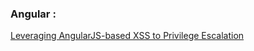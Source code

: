 ### Angular :
[Leveraging AngularJS-based XSS to Privilege Escalation](https://www.shawarkhan.com/2019/08/leveraging-angularjs-based-xss-to-privilege-escalation.html)
